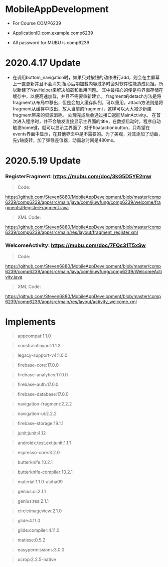 # MobileAppDevelopment
- For Course COMP6239

- ApplicationID:com.example.comp6239

- All password for MUBU is comp6239

# 2020.4.17 Update
- 在调用bottom_navigation时，如果只对按钮的动作进行add，则会在主屏幕上一直更新并且不会消失.担心后期加载内容过多时会对软件性能造成负担。所以新建了NavHelper来解决加载和重用问题。
其中最核心的便是将界面存储在缓存中，以便高速加载，并且不需要重新建立。
fragment的detach方法是将fragment从布局中移出，但是会加入缓存队列，可以重用。attach方法则是将fragment从缓存中取出，放入当前的fragment，这样可以大大减少新建fragment带来的资源消耗。
处理完成后会通过接口返回MainActivity。
在首次进入程序时，并不会触发直接显示主界面的title，在数据启动时，程序自动触发home键，就可以显示主界面了.
对于floatactionbutton，只希望在events界面中显示，在其他界面中是不需要的。为了美观，对其添加了动画，先y轴旋转，加了弹性差值器，动画总时间是480ms。

# 2020.5.19 Update
### RegisterFragment:   https://mubu.com/doc/3kG5D5YE2mw

> Code:

https://github.com/Steven6880/MobileAppDevelopment/blob/master/comp6239/comp6239/app/src/main/java/com/jiuwfung/comp6239/welcome/fragments/RegisterFragment.java

> XML Code:

https://github.com/Steven6880/MobileAppDevelopment/blob/master/comp6239/comp6239/app/src/main/res/layout/fragment_register.xml

### WelcomeActivity:   https://mubu.com/doc/7FQc31T5xSw

>Code:

https://github.com/Steven6880/MobileAppDevelopment/blob/master/comp6239/comp6239/app/src/main/java/com/jiuwfung/comp6239/WelcomeActivity.java

> XML Code:

https://github.com/Steven6880/MobileAppDevelopment/blob/master/comp6239/comp6239/app/src/main/res/layout/activity_welcome.xml

# Implements 
> appcompat:1.1.0


> constraintlayout:1.1.3

> legacy-support-v4:1.0.0

> firebase-core:17.0.0

> firebase-analytics:17.0.0

> firebase-auth:17.0.0

> firebase-database:17.0.0

> navigation-fragment:2.2.2

> navigation-ui:2.2.2

> firebase-storage:19.1.1

> junit:junit:4.12

> androidx.test.ext:junit:1.1.1

> espresso-core:3.2.0

> butterknife:10.2.1

> butterknife-compiler:10.2.1

> material:1.1.0-alpha09

> genius:ui:2.1.1

> genius:res:2.1.1

> circleimageview:2.1.0

> glide:4.11.0

> glide:compiler:4.11.0

> matisse:0.5.2

> easypermissions:3.0.0

> ucrop:2.2.5-native
